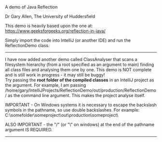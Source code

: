 A demo of Java Reflection

Dr Gary Allen, The University of Huddersfield

This demo is heavily based upon the one at:
    https://www.geeksforgeeks.org/reflection-in-java/

Simply import the code into IntelliJ (or another IDE) and run the ReflectionDemo class.


**********************************************
I have now added another demo called ClassAnalyser that scans a filesystem hierarchy (from a root specified as an argument to main) finding all class files and analysing them one by one.  This demo is NOT complete and is still work in progress - it may still be buggy!  
Try passing the **root folder of the compiled classes** in an IntelliJ project as the argument.  For example, I am passing /home/gary/IntelliJProjects/ReflectionDemo/out/production/ReflectionDemo/ as the command line argument.  This makes the project analyse itself.

IMPORTANT - On Windows systems it is necessary to escape the backslash symbols in the pathname, so use double backslashes.  For example: C:\\somefolder\\someproject\\out\\production\\someproject\\

ALSO IMPORTANT - the "/" (or "\\" on windows) at the end of the pathname argument IS REQUIRED.
**********************************************

